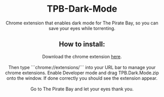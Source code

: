 <h1 align="center">TPB-Dark-Mode</h1>
<p align="center">Chrome extension that enables dark mode for The Pirate Bay, so you can save your eyes while torrenting.</p>
<h2 align="center">How to install:</h2>
<p align="center">Download the chrome extension <a href="https://github.com/TonicGaro/TPB-Dark-Mode/releases/latest/download/TPB.Dark.Mode.zip">here</a>.<br><br>
Then type ```chrome://extensions/``` into your URL bar to manage your chrome extensions. Enable Developer mode and drag TPB.Dark.Mode.zip onto the window. If done correctly you should see the extension appear.<br><br>
Go to The Pirate Bay and let your eyes thank you.

